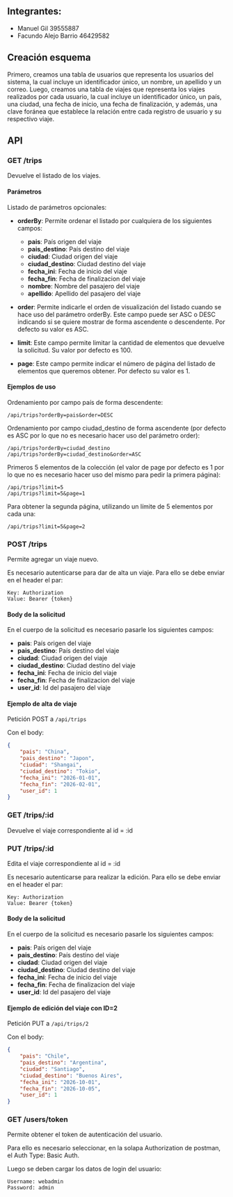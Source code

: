 ## Integrantes:
- Manuel Gil 39555887
- Facundo Alejo Barrio 46429582

## Creación esquema

Primero, creamos una tabla de usuarios que representa los usuarios del sistema, la cual incluye un identificador único, un nombre, un apellido y un correo. Luego, creamos una tabla de viajes que representa los viajes realizados por cada usuario, la cual incluye un identificador único, un país, una ciudad, una fecha de inicio, una fecha de finalización, y además, una clave foránea que establece la relación entre cada registro de usuario y su respectivo viaje.

## API

### GET /trips

Devuelve el listado de los viajes.

#### Parámetros

Listado de parámetros opcionales:

- **orderBy**: Permite ordenar el listado por cualquiera de los siguientes campos:

    - **pais**: País origen del viaje
    - **pais_destino**: País destino del viaje
    - **ciudad**: Ciudad origen del viaje
    - **ciudad_destino**: Ciudad destino del viaje
    - **fecha_ini**: Fecha de inicio del viaje
    - **fecha_fin**: Fecha de finalizacion del viaje
    - **nombre**: Nombre del pasajero del viaje
    - **apellido**: Apellido del pasajero del viaje

- **order**: Permite indicarle el orden de visualización del listado cuando se hace uso del parámetro orderBy. Este campo puede ser ASC o DESC indicando si se quiere mostrar de forma ascendente o descendente. Por defecto su valor es ASC.

- **limit**: Este campo permite limitar la cantidad de elementos que devuelve la solicitud. Su valor por defecto es 100.

- **page**: Este campo permite indicar el número de página del listado de elementos que queremos obtener. Por defecto su valor es 1.

#### Ejemplos de uso
Ordenamiento por campo país de forma descendente:
```
/api/trips?orderBy=pais&order=DESC
```

Ordenamiento por campo ciudad_destino de forma ascendente (por defecto es ASC por lo que no es necesario hacer uso del parámetro order):
```
/api/trips?orderBy=ciudad_destino
/api/trips?orderBy=ciudad_destino&order=ASC
```

Primeros 5 elementos de la colección (el valor de page por defecto es 1 por lo que no es necesario hacer uso del mismo para pedir la primera página):
```
/api/trips?limit=5
/api/trips?limit=5&page=1
```

Para obtener la segunda página, utilizando un límite de 5 elementos por cada una:
```
/api/trips?limit=5&page=2
```

### POST /trips

Permite agregar un viaje nuevo.

Es necesario autenticarse para dar de alta un viaje. Para ello se debe enviar en el header el par:

```
Key: Authorization
Value: Bearer {token}
```

#### Body de la solicitud

En el cuerpo de la solicitud es necesario pasarle los siguientes campos:

- **pais**: País origen del viaje
- **pais_destino**: País destino del viaje
- **ciudad**: Ciudad origen del viaje
- **ciudad_destino**: Ciudad destino del viaje
- **fecha_ini**: Fecha de inicio del viaje
- **fecha_fin**: Fecha de finalizacion del viaje
- **user_id**: Id del pasajero del viaje

#### Ejemplo de alta de viaje

Petición POST a ```/api/trips```

Con el body:

```json
{
    "pais": "China",
    "pais_destino": "Japon",
    "ciudad": "Shangai",
    "ciudad_destino": "Tokio",
    "fecha_ini": "2026-01-01",
    "fecha_fin": "2026-02-01",
    "user_id": 1
}
```

### GET /trips/:id

Devuelve el viaje correspondiente al id = :id

### PUT /trips/:id

Edita el viaje correspondiente al id = :id

Es necesario autenticarse para realizar la edición. Para ello se debe enviar en el header el par:

```
Key: Authorization
Value: Bearer {token}
```

#### Body de la solicitud

En el cuerpo de la solicitud es necesario pasarle los siguientes campos:

- **pais**: País origen del viaje
- **pais_destino**: País destino del viaje
- **ciudad**: Ciudad origen del viaje
- **ciudad_destino**: Ciudad destino del viaje
- **fecha_ini**: Fecha de inicio del viaje
- **fecha_fin**: Fecha de finalizacion del viaje
- **user_id**: Id del pasajero del viaje

#### Ejemplo de edición del viaje con ID=2

Petición PUT a ```/api/trips/2```

Con el body:

```json
{
    "pais": "Chile",
    "pais_destino": "Argentina",
    "ciudad": "Santiago",
    "ciudad_destino": "Buenos Aires",
    "fecha_ini": "2026-10-01",
    "fecha_fin": "2026-10-05",
    "user_id": 1
}
```

### GET /users/token

Permite obtener el token de autenticación del usuario.

Para ello es necesario seleccionar, en la solapa Authorization de postman, el Auth Type: Basic Auth. 

Luego se deben cargar los datos de login del usuario:

```
Username: webadmin
Password: admin
```